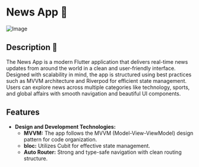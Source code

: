 # News App 📰

![Image](https://github.com/user-attachments/assets/94527bc9-5d7e-4fe7-affb-0d9acad18d30)

## Description 📄

The News App is a modern Flutter application that delivers real-time news updates from around the world in a clean and user-friendly interface. Designed with scalability in mind, the app is structured using best practices such as MVVM architecture and Riverpod for efficient state management. Users can explore news across multiple categories like technology, sports, and global affairs with smooth navigation and beautiful UI components.

## Features

- **Design and Development Technologies:**
  - **MVVM:** The app follows the MVVM (Model-View-ViewModel) design pattern for code organization.
  - **bloc:** Utilizes Cubit for effective state management.
  - **Auto Router:** Strong and type-safe navigation with clean routing structure.
